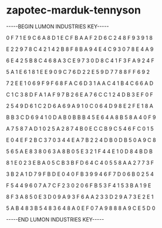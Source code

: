# zapotec-marduk-tennyson

-----BEGIN LUMON INDUSTRIES KEY-----

0 F 7 1 E 9 C 6 A 8 D 1 E C F B A A F 2 D 6 C 2 4 8 F 9 3 9 1 8

E 2 2 9 7 8 C 4 2 1 4 2 B 8 F 8 B A 9 4 E 4 C 9 3 0 7 8 E 4 A 9

6 E 4 2 5 B 8 C 4 6 8 A 3 C E 9 7 3 0 D 8 C 4 1 F 3 F A 9 2 4 F

5 A 1 E 6 1 8 1 E E 9 0 9 C 7 6 D 2 2 E 5 9 D 7 7 8 8 F F 6 9 2

7 2 E E 1 0 6 9 F 9 F 6 8 F A C 6 D 3 1 A A C 4 1 B 4 C 6 6 A D

C 1 C 3 8 D F A 1 A F 9 7 B 2 6 E A 7 6 C C 1 2 4 D B 3 E F 0 F

2 5 4 9 D 6 1 C 2 D 6 A 6 9 A 9 1 0 C 0 6 4 D 9 8 E 2 F E 1 8 A

B B 3 C D 6 9 4 1 0 D A B 0 B B B 4 5 E 6 4 A 8 B 5 8 A 4 0 F 9

A 7 5 8 7 A D 1 0 2 5 A 2 8 7 4 B 0 E C C B 9 C 5 4 6 F C 0 1 5

E 0 4 E F 2 B C 3 7 0 3 4 4 E A 7 B 2 2 4 D B 0 D B 5 0 A 9 C 8

5 6 5 A E 8 3 8 0 6 3 A 8 B 0 5 E 3 2 1 F 4 4 E 1 0 D 8 4 B D B

8 1 E 0 2 3 E B A 0 5 C B 3 B F D 6 4 C 4 0 5 5 8 A A 2 7 7 3 F

3 B 2 A 1 D 7 9 F B D E 0 4 0 F B 3 9 9 4 6 F 7 D 0 6 B 0 2 5 4

F 5 4 4 9 6 0 7 A 7 C F 2 3 0 2 0 6 F B 5 3 F 4 1 5 3 B A 1 9 E

8 F 3 A 8 5 0 E 3 D 0 9 A 9 3 F 6 A A 2 3 3 D 2 9 A 7 3 E 2 E 1

5 A B 4 8 3 B 5 4 8 3 6 4 8 A 0 E F 0 7 A 9 8 8 8 A 9 C E 5 D 0

-----END LUMON INDUSTRIES KEY-----
